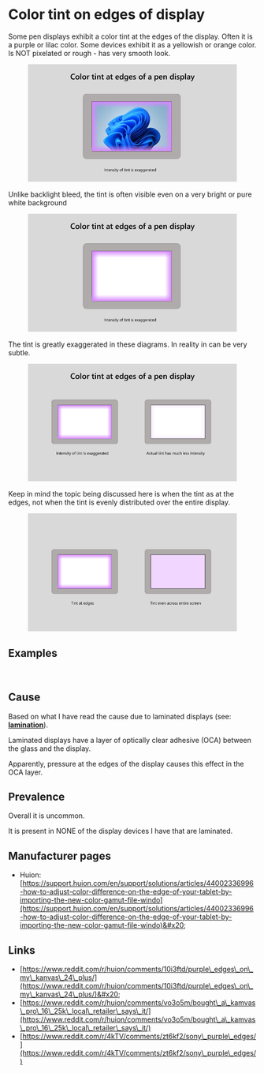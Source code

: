 # Color tint on edges of display

Some pen displays exhibit a color tint at the edges of the display. Often it is a purple or lilac color. Some devices exhibit it as a yellowish or orange color. Is NOT pixelated or rough - has very smooth look.

<figure><img src="../../.gitbook/assets/image (125).png" alt=""><figcaption></figcaption></figure>

Unlike backlight bleed, the tint is often visible even on a very bright or pure white background

<figure><img src="../../.gitbook/assets/image (346).png" alt=""><figcaption></figcaption></figure>

The tint is greatly exaggerated in these diagrams. In reality in can be very subtle.

<figure><img src="../../.gitbook/assets/image (324).png" alt=""><figcaption></figcaption></figure>

Keep in mind the topic being discussed here is when the tint as at the edges, not when the tint is evenly distributed over the entire display.

<figure><img src="../../.gitbook/assets/image (316).png" alt=""><figcaption></figcaption></figure>

## Examples

<figure><img src="../../.gitbook/assets/pwjk86u72hda1.jpg" alt=""><figcaption></figcaption></figure>

## Cause

Based on what I have read the cause due to laminated displays (see: [**lamination**](lamination.md)).

Laminated displays have a layer of optically clear adhesive (OCA) between the glass and the display.

Apparently, pressure at the edges of the display causes this effect in the OCA layer.

## Prevalence

Overall it is uncommon.&#x20;

It is present in NONE of the display devices I have that are laminated.

## Manufacturer pages

* Huion: [https://support.huion.com/en/support/solutions/articles/44002336996-how-to-adjust-color-difference-on-the-edge-of-your-tablet-by-importing-the-new-color-gamut-file-windo](https://support.huion.com/en/support/solutions/articles/44002336996-how-to-adjust-color-difference-on-the-edge-of-your-tablet-by-importing-the-new-color-gamut-file-windo)&#x20;

## Links

* [https://www.reddit.com/r/huion/comments/10i3ftd/purple\_edges\_on\_my\_kanvas\_24\_plus/](https://www.reddit.com/r/huion/comments/10i3ftd/purple\_edges\_on\_my\_kanvas\_24\_plus/)&#x20;
* [https://www.reddit.com/r/huion/comments/vo3o5m/bought\_a\_kamvas\_pro\_16\_25k\_local\_retailer\_says\_it/](https://www.reddit.com/r/huion/comments/vo3o5m/bought\_a\_kamvas\_pro\_16\_25k\_local\_retailer\_says\_it/)  &#x20;
* [https://www.reddit.com/r/4kTV/comments/zt6kf2/sony\_purple\_edges/](https://www.reddit.com/r/4kTV/comments/zt6kf2/sony\_purple\_edges/) &#x20;













